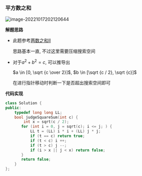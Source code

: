 ### 平方数之和



![image-20221017202120644](http://www.cdn.liver0377.xyz/typora/202210172021705.png)

**解题思路**

- 此题参考[两数之和II](https://github.com/liver0377/algorithm/blob/main/leetcode/167.%20%E4%B8%A4%E6%95%B0%E4%B9%8B%E5%92%8CII-%E8%BE%93%E5%85%A5%E6%9C%89%E5%BA%8F%E6%95%B0%E7%BB%84.md)

  思路基本一直, 不过这里需要压缩搜索空间

- 对于$a^2 + b ^ 2 = c$, 可以推导出

  $a \in [0, \sqrt {c \over 2}]$, $b \in [\sqrt {c / 2}, \sqrt {c}]$

  在进行指针移动时判断一下是否超出搜索空间即可

**代码实现**

```cc
class Solution {
public:
    typedef long long LL;
    bool judgeSquareSum(int c) {
        int x = sqrt(c / 2);
       for (int i = 0, j = sqrt(c); i <= j; ) {
           LL t = (LL) i * i + (LL) j * j;
           if (t == c) return true;
           if (t < c) i ++;
           if (t > c) j --;
           if (i > x || j < x) return false;
       }
       return false;
    }
};
```

